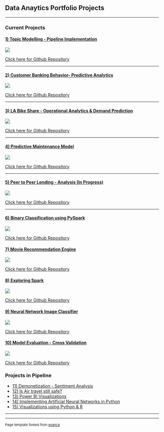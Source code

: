 ## Data Anaytics Portfolio Projects

---

### Current Projects

#### [1) Topic Modelling - Pipeline Implementation](https://github.com/iamnrr/Topic-Modelling---Pipeline-Implementation/blob/master/NANDURI_DSC550_FINALPROJECT/README.md)

<img src="images/topicmodelling.jpg?raw=true"/>
		
[Click here for Github Repository](https://github.com/iamnrr/Topic-Modelling---Pipeline-Implementation/tree/master/NANDURI_DSC550_FINALPROJECT)

---

#### [2) Customer Banking Behavior- Predictive Analytics](https://github.com/iamnrr/DSC680-Projects/tree/master/Customer%20Behaviour%20Prediction)

<img src="images/bankanalyticslogo.png?raw=true"/>					
		
[Click here for Github Repository](https://github.com/iamnrr/DSC680-Projects/tree/master/Customer%20Behaviour%20Prediction)
		
---

#### [3) LA Bike Share - Operational Analytics & Demand Prediction](https://github.com/iamnrr/LA-Bike-Share---Operational-Analytics-Demand-Prediction/blob/master/README.md)

<img src="images/bikeshare.jpg?raw=true"/>

[Click here for Github Repository](https://github.com/iamnrr/LA-Bike-Share---Operational-Analytics-Demand-Prediction)
		
---

#### [4) Predictive Maintenance Model](https://github.com/iamnrr/DSC680-Projects/blob/master/Predictive%20Maintenance/README.md)

<img src="images/Predictive Maintenance.jpg?raw=true"/>

[Click here for Github Repository](https://github.com/iamnrr/DSC680-Projects/tree/master/Predictive%20Maintenance)


---

#### [5) Peer to Peer Lending - Analysis (In Progress)](https://github.com/iamnrr/DSC680-Projects/blob/master/Credit%20Risk%20Analysis%20in%20Peer%20to%20Peer%20Lending/README.md)

<img src="images/P2P_lending.png?raw=true"/>

[Click here for Github Repository](https://github.com/iamnrr/DSC680-Projects/tree/master/Credit%20Risk%20Analysis%20in%20Peer%20to%20Peer%20Lending)

---


#### [6) Binary Classification using PySpark](https://github.com/iamnrr/iamnrr.github.io/blob/master/Binary%20Classification%20using%20PySpark/README.md)

<img src="images/MLlib Classification.png?raw=true"/>

[Click here for Github Repository](https://github.com/iamnrr/iamnrr.github.io/tree/master/Spark%20Learnings)
		

#### [7) Movie Recommendation Engine](https://github.com/iamnrr/iamnrr.github.io/blob/master/Movie%20Recommendation%20Engine/README.md)

<img src="images/Recommendation-systems.jpg?raw=true"/>

[Click here for Github Repository](https://github.com/iamnrr/iamnrr.github.io/tree/master/Movie%20Recommendation%20Engine)
		

#### [8) Exploring Spark](https://github.com/iamnrr/iamnrr.github.io/blob/master/Spark%20Learnings/README.md)

<img src="images/apache-spark.png?raw=true"/>

[Click here for Github Repository](https://github.com/iamnrr/iamnrr.github.io/tree/master/Spark%20Learnings)
		

#### [9) Neural Network Image Classifier](https://github.com/iamnrr/iamnrr.github.io/blob/master/Implementing%20-%20Neural%20Network%20Classifier/README.md)

<img src="images/Neural_Network_Classifier.png?raw=true"/>

[Click here for Github Repository](https://github.com/iamnrr/iamnrr.github.io/tree/master/Implementing%20-%20Neural%20Network%20Classifier)


#### [10) Model Evaluation - Cross Validation](https://github.com/iamnrr/iamnrr.github.io/blob/master/Parameter%20Tuning%20-%20Cross%20Validation/README.md)

<img src="images/Evaluating_Machine_Learning_Models.png?raw=true"/>

[Click here for Github Repository](https://github.com/iamnrr/iamnrr.github.io/tree/master/Parameter%20Tuning%20-%20Cross%20Validation)








### Projects in Pipeline

- [11) Demonetization - Sentiment Analysis](http://example.com/)
- [12) Is Air travel still safe?](http://example.com/)
- [13) Power BI Visualizations](http://example.com/)
- [14) Implementing Artificial Neural Networks in Python](http://example.com/)
- [15) Visualizations using Python & R](http://example.com/)

---




---
<p style="font-size:11px">Page template forked from <a href="https://github.com/evanca/quick-portfolio">evanca</a></p>
<!-- Remove above link if you don't want to attibute -->
